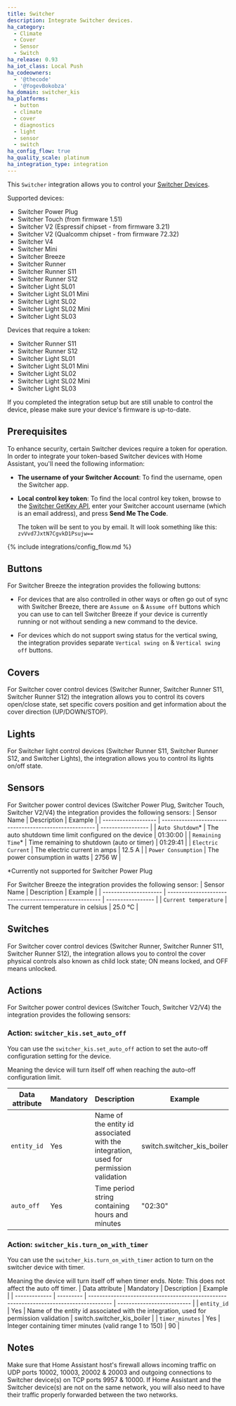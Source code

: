 ```yaml
---
title: Switcher
description: Integrate Switcher devices.
ha_category:
  - Climate
  - Cover
  - Sensor
  - Switch
ha_release: 0.93
ha_iot_class: Local Push
ha_codeowners:
  - '@thecode'
  - '@YogevBokobza'
ha_domain: switcher_kis
ha_platforms:
  - button
  - climate
  - cover
  - diagnostics
  - light
  - sensor
  - switch
ha_config_flow: true
ha_quality_scale: platinum
ha_integration_type: integration
---
```


This `Switcher` integration allows you to control your [Switcher Devices](https://www.switcher.co.il/).

Supported devices:

- Switcher Power Plug
- Switcher Touch (from firmware 1.51)
- Switcher V2 (Espressif chipset - from firmware 3.21)
- Switcher V2 (Qualcomm chipset - from firmware 72.32)
- Switcher V4
- Switcher Mini
- Switcher Breeze
- Switcher Runner
- Switcher Runner S11
- Switcher Runner S12
- Switcher Light SL01
- Switcher Light SL01 Mini
- Switcher Light SL02
- Switcher Light SL02 Mini
- Switcher Light SL03

Devices that require a token:

- Switcher Runner S11
- Switcher Runner S12
- Switcher Light SL01
- Switcher Light SL01 Mini
- Switcher Light SL02
- Switcher Light SL02 Mini
- Switcher Light SL03

If you completed the integration setup but are still unable to control the device, please make sure your device's firmware is up-to-date.

## Prerequisites

To enhance security, certain Switcher devices require a token for operation. In order to integrate your token-based Switcher devices with Home Assistant, you'll need the following information:

- **The username of your Switcher Account**: To find the username, open the Switcher app.
- **Local control key token**: To find the local control key token, browse to the
  [Switcher GetKey API][token], enter your Switcher account username (which is an email address), and press
  **Send Me The Code**.

  The token will be sent to you by email. It will look something like this: `zvVvd7JxtN7CgvkD1Psujw==`

[token]: https://switcher.co.il/GetKey/

{% include integrations/config_flow.md %}

## Buttons

For Switcher Breeze the integration provides the following buttons:

- For devices that are also controlled in other ways or often go out of sync with Switcher Breeze, there are `Assume on` & `Assume off` buttons which you can use to can tell Switcher Breeze if your device is currently running or not without sending a new command to the device.

- For devices which do not support swing status for the vertical swing, the integration provides separate `Vertical swing on` & `Vertical swing off` buttons.

## Covers

For Switcher cover control devices (Switcher Runner, Switcher Runner S11, Switcher Runner S12) the integration allows you to control its covers open/close state, set specific covers position and get information about the cover direction (UP/DOWN/STOP).

## Lights

For Switcher light control devices (Switcher Runner S11, Switcher Runner S12, and Switcher Lights), the integration allows you to control its lights on/off state.
  
## Sensors

For Switcher power control devices (Switcher Power Plug, Switcher Touch, Switcher V2/V4) the integration provides the following sensors:
| Sensor Name         | Description                                            | Example           |
| ------------------- | ------------------------------------------------------ | ----------------- |
| `Auto Shutdown`*    | The auto shutdown time limit configured on the device  | 01:30:00          |
| `Remaining Time`*   | Time remaining to shutdown (auto or timer)             | 01:29:41          |
| `Electric Current`  | The electric current in amps                           | 12.5 A            |
| `Power Consumption` | The power consumption in watts                         | 2756 W            |

*Currently not supported for Switcher Power Plug

For Switcher Breeze the integration provides the following sensor:
| Sensor Name           | Description                                            | Example           |
| --------------------- | ------------------------------------------------------ | ----------------- |
| `Current temperature` | The current temperature in celsius                     | 25.0 °C           |

## Switches

For Switcher cover control devices (Switcher Runner, Switcher Runner S11, Switcher Runner S12), the integration allows you to control the cover physical controls also known as child lock state; ON means locked, and OFF means unlocked.

## Actions

For Switcher power control devices (Switcher Touch, Switcher V2/V4) the integration provides the following sensors:

### Action: `switcher_kis.set_auto_off`

You can use the `switcher_kis.set_auto_off` action to set the auto-off configuration setting for the device.

Meaning the device will turn itself off when reaching the auto-off configuration limit.

| Data attribute | Mandatory | Description                                                                            | Example                    |
| ------------- | --------- | -------------------------------------------------------------------------------------- | -------------------------- |
| `entity_id`   | Yes       | Name of the entity id associated with the integration, used for permission validation  | switch.switcher_kis_boiler |
| `auto_off`    | Yes       | Time period string containing hours and minutes                                        | "02:30"                    |

### Action: `switcher_kis.turn_on_with_timer`

You can use the `switcher_kis.turn_on_with_timer` action to turn on the switcher device with timer.

Meaning the device will turn itself off when timer ends.
Note: This does not affect the auto off timer.
| Data attribute | Mandatory | Description                                                                            | Example                    |
| ------------- | --------- | -------------------------------------------------------------------------------------- | -------------------------- |
| `entity_id`   | Yes       | Name of the entity id associated with the integration, used for permission validation  | switch.switcher_kis_boiler |
| `timer_minutes`    | Yes       | Integer containing timer minutes (valid range 1 to 150)                                      | 90                    |

## Notes

Make sure that Home Assistant host's firewall allows incoming traffic on UDP ports 10002, 10003, 20002 & 20003 and outgoing connections to Switcher device(s) on TCP ports 9957 & 10000.
If Home Assistant and the Switcher device(s) are not on the same network, you will also need to have their traffic properly forwarded between the two networks.
